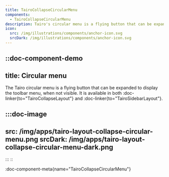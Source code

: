 ```yaml
---
title: TairoCollapseCircularMenu
components:
  - TairoCollapseCircularMenu
description: Tairo's circular menu is a flying button that can be expanded to display the toolbar menu, when not visible.
icon:
  src: /img/illustrations/components/anchor-icon.svg
  srcDark: /img/illustrations/components/anchor-icon.svg
---
```



::doc-component-demo
---
title: Circular menu
---
The Tairo circular menu is a flying button that can be expanded to display the toolbar menu, when not visible. It is available in both :doc-linker{to="TairoCollapseLayout"} and :doc-linker{to="TairoSidebarLayout"}.

:::doc-image
---
src: /img/apps/tairo-layout-collapse-circular-menu.png
srcDark: /img/apps/tairo-layout-collapse-circular-menu-dark.png
---
:::
::

:doc-component-meta{name="TairoCollapseCircularMenu"}